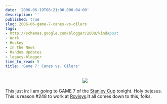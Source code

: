 ```yaml
---
date: '2006-06-19T08:21:00.000-04:00'
description: ''
published: true
slug: 2006-06-game-7-canes-vs-oilers
tags:
- http://schemas.google.com/blogger/2008/kind#post
- Work
- Hockey
- In the News
- Random Updates
- legacy-blogger
time_to_read: 5
title: 'Game 7: Canes vs. Oilers'
---
```


<div style="text-align: center;"><img src="http://www.wassupy.com/blog-images/caneslogo.gif" /></div><br />This just in: I am <em>going </em>to GAME 7 of the <a href="http://www.nhl.com/cup/index.html">Stanley Cup</a> tonight. Holy bejesus. This is reason #248 to work at <a href="http://www.rovisys.com/rovisys/About/news.asp">Rovisys</a>.It all comes down to this, folks.